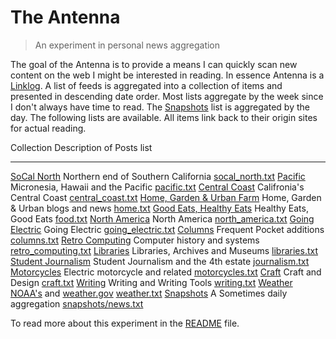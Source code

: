 
# The Antenna

> An experiment in personal news aggregation

The goal of the Antenna is to provide a means I can quickly scan new content on the web I might be interested in reading. In essence Antenna is a [Linklog](https://en.wikipedia.org/wiki/Linklog). A list of feeds is aggregated into a collection of items and presented in descending date order. Most lists aggregate by the week since I don't always have time to read. The [Snapshots](snapshots/) list is aggregated by the day. The following lists are available. All items link back to their origin sites for actual reading.

Collection                                Description of Posts                                               list
---------------------------------         --------------------------------------------------------------     --------------------------------
[SoCal North](socal_north.html)           Northern end of Southern California                                [socal_north.txt](socal_north.txt)
[Pacific](pacific.html)                   Micronesia, Hawaii and the Pacific                                 [pacific.txt](pacific.txt)
[Central Coast](central_coast.html)       Califronia's Central Coast                                         [central_coast.txt](central_coast.txt)
[Home, Garden & Urban Farm](home.html)    Home, Garden & Urban blogs and news                                [home.txt](home.txt)
[Good Eats, Healthy Eats](food.html)      Healthy Eats, Good Eats                                            [food.txt](foot.txt)
[North America](north_america.html)       North America                                                      [north_america.txt](north_america.txt)
[Going Electric](going_electric.html)     Going Electric                                                     [going_electric.txt](going_electric.txt)
[Columns](columns.html)                   Frequent Pocket additions                                          [columns.txt](columns.txt)
[Retro Computing](retro_computing.html)   Computer history and systems                                       [retro_computing.txt](retro_computing.txt)
[Libraries](libraries.html)               Libraries, Archives and Museums                                    [libraries.txt](libraries.txt)
[Student Journalism](journalism.html)     Student Journalism and the 4th estate                              [journalism.txt](journalism.txt)
[Motorcycles](motorcycles.html)           Electric motorcycle and related                                    [motorcycles.txt](motorcycles.txt)
[Craft](craft.html)                       Craft and Design                                                   [craft.txt](craft.txt)
[Writing](writing.html)                   Writing and Writing Tools                                          [writing.txt](writing.txt)
[Weather](weather.html)                   [NOAA's](https://noaa.gov) and [weather.gov](https://weather.gov)  [weather.txt](weather.txt)
[Snapshots](snapshots/)                   A Sometimes daily aggregation                                      [snapshots/news.txt](snapshots/news.txt)


To read more about this experiment in the [README](README.md) file.

